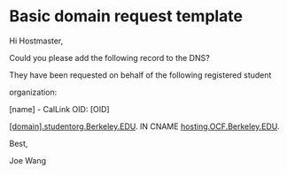 # Basic domain request template

Hi Hostmaster,


Could you please add the following record to the DNS?

They have been requested on behalf of the following registered student

organization:


\[name\] - CalLink OID: \[OID\]

[\[domain\].studentorg.Berkeley.EDU](http://calbssb.studentorg.berkeley.edu/). IN CNAME [hosting.OCF.Berkeley.EDU](http://hosting.ocf.berkeley.edu/).


Best,

Joe Wang